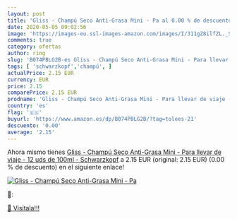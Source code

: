 ```yaml
---
layout: post
title: 'Gliss - Champú Seco Anti-Grasa Mini - Pa al 0.00 % de descuento'
date: 2020-05-05 09:02:56
image: 'https://images-eu.ssl-images-amazon.com/images/I/311gZ8ilfZL._SL200_.jpg'
comments: true
category: ofertas
author: ring
slug: 'B074PBLG2B-es Gliss - Champú Seco Anti-Grasa Mini - Para llevar de viaje...'
tags: [ 'schwarzkopf','champú', ]
actualPrice: 2.15 EUR
currency: EUR
price: 2.15
comparePrice: 2.15 EUR
prodname: 'Gliss - Champú Seco Anti-Grasa Mini - Para llevar de viaje - 12 uds de 100ml - Schwarzkopf'
country: 'es'
flag: '🇪🇸'
buyurl: 'https://www.amazon.es/dp/B074PBLG2B/?tag=tolees-21'
descuento: '0.00'
average: '2.15'
---
```


Ahora mismo tienes [Gliss - Champú Seco Anti-Grasa Mini - Para llevar de viaje - 12 uds de 100ml - Schwarzkopf](https://www.amazon.es/dp/B074PBLG2B/?tag=tolees-21) a 2.15 EUR (original: 2.15 EUR) (0.00 %  de descuento) en el siguiente enlace!

[![Gliss - Champú Seco Anti-Grasa Mini - Pa](https://images-eu.ssl-images-amazon.com/images/I/311gZ8ilfZL._SL200_.jpg)](https://www.amazon.es/dp/B074PBLG2B/?tag=tolees-21)

🔎:


[🛒 Visítala!!!](https://www.amazon.es/dp/B074PBLG2B/?tag=tolees-21)
